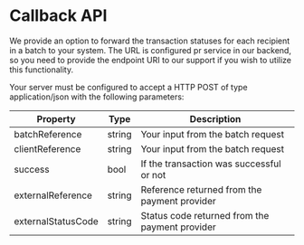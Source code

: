 # Callback API

We provide an option to forward the transaction statuses for each recipient in a batch to your system. The URL is configured pr service in our backend, so you need to provide the endpoint URI to our support if you wish to utilize this functionality.

Your server must be configured to accept a HTTP POST of type application/json with the following parameters:

| Property  		| Type      | Description                                     	| 
|-------------------|-----------|---------------------------------------------------|
| batchReference 	| string	| Your input from the batch request             	|
| clientReference	| string    | Your input from the batch request					|
| success      		| bool 		| If the transaction was successful or not          |
| externalReference | string    | Reference returned from the payment provider      |
| externalStatusCode| string    | Status code returned from the payment provider 	|


